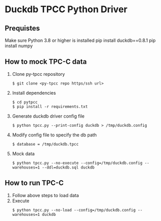 # Duckdb TPCC Python Driver

## Prequistes
Make sure Python 3.8 or higher is installed
pip install duckdb==0.8.1
pip install numpy

## How to mock TPC-C data

1. Clone py-tpcc repository
   ```shell
   $ git clone <py-tpcc repo https/ssh url>
   ```
2. Install dependencies
   ```shell
   $ cd pytpcc
   $ pip install -r requirements.txt
   ```
3. Generate duckdb driver config file
   ```shell
   $ python tpcc.py --print-config duckdb > /tmp/duckdb.config
   ```
4. Modify config file to specify the db path
   ```shell
   $ database = /tmp/duckdb.tpcc
   ```
5. Mock data
   ```shell
   $ python tpcc.py --no-execute --config=/tmp/duckdb.config --warehouses=1 --ddl=duckdb.sql duckdb
   ```

## How to run TPC-C

1. Follow above steps to load data
2. Execute
   ```shell
   $ python tpcc.py --no-load --config=/tmp/duckdb.config --warehouses=1 duckdb
   ```
